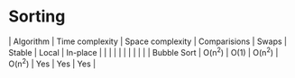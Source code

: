 # Sorting

| Algorithm | Time complexity | Space complexity | Comparisions | Swaps | Stable | Local | In-place |
| | | | | | | | |
| Bubble Sort | O(n<sup>2</sup>) | O(1) | O(n<sup>2</sup>) | O(n<sup>2</sup>) | Yes | Yes | Yes |
